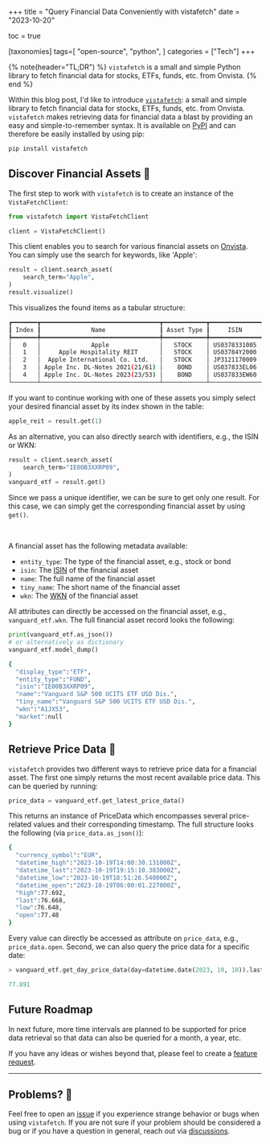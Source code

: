 +++
title = "Query Financial Data Conveniently with vistafetch"
date = "2023-10-20"

toc = true

[taxonomies]
tags=[
    "open-source",
    "python",
]
categories = ["Tech"]
+++

{% note(header="TL;DR") %}
`vistafetch` is a small and simple Python library to fetch financial data for stocks, ETFs, funds, etc. from Onvista.
{% end %}

Within this blog post, I'd like to introduce [`vistafetch`](https://github.com/bossenti/vistafetch): a small and simple
library to fetch financial data for stocks,
ETFs, funds, etc. from Onvista. `vistafetch` makes retrieving data for financial data a blast by providing an easy and
simple-to-remember syntax. It is available on [PyPI](https://pypi.org/project/vistafetch/) and can therefore be easily
installed by using pip:

```bash
pip install vistafetch
```

## Discover Financial Assets 🔎

The first step to work with `vistafetch` is to create an instance of the `VistaFetchClient`:

```python
from vistafetch import VistaFetchClient

client = VistaFetchClient()
```

This client enables you to search for various financial assets on [Onvista](https://www.onvista.de/). You can simply use
the search for keywords,
like 'Apple':

```python
result = client.search_asset(
    search_term="Apple",
)
result.visualize()
```

This visualizes the found items as a tabular structure:

```bash
┏━━━━━━━┳━━━━━━━━━━━━━━━━━━━━━━━━━━━━━━━━━┳━━━━━━━━━━━━┳━━━━━━━━━━━━━━┓
┃ Index ┃              Name               ┃ Asset Type ┃     ISIN     ┃
┡━━━━━━━╇━━━━━━━━━━━━━━━━━━━━━━━━━━━━━━━━━╇━━━━━━━━━━━━╇━━━━━━━━━━━━━━┩
│   0   │              Apple              │   STOCK    │ US0378331005 │
│   1   │     Apple Hospitality REIT      │   STOCK    │ US03784Y2000 │
│   2   │  Apple International Co. Ltd.   │   STOCK    │ JP3121170009 │
│   3   │ Apple Inc. DL-Notes 2021(21/61) │    BOND    │ US037833EL06 │
│   4   │ Apple Inc. DL-Notes 2023(23/53) │    BOND    │ US037833EW60 │
└───────┴─────────────────────────────────┴────────────┴──────────────┘
```

If you want to continue working with one of these assets you simply select your desired financial asset by its index
shown in the table:

```python
apple_reit = result.get(1)
```

As an alternative, you can also directly search with identifiers, e.g., the ISIN or WKN:

```python
result = client.search_asset(
    search_term="IE00B3XXRP09",
)
vanguard_etf = result.get()
```

Since we pass a unique identifier, we can be sure to get only one result. For this case, we can simply get the
corresponding financial asset by using `get()`.

<br>

A financial asset has the following metadata available:

* `entity_type`: The type of the financial asset, e.g., stock or bond
* `isin`: The [ISIN](https://en.wikipedia.org/wiki/International_Securities_Identification_Number) of the financial
  asset
* `name`: The full name of the financial asset
* `tiny_name`: The short name of the financial asset
* `wkn`: The [WKN](https://en.wikipedia.org/wiki/Wertpapierkennnummer) of the financial asset

All attributes can directly be accessed on the financial asset, e.g., `vanguard_etf.wkn`.
The full financial asset record looks the following:

```python
print(vanguard_etf.as_json())
# or alternatively as dictionary
vanguard_etf.model_dump()
```

```bash
{
  "display_type":"ETF",
  "entity_type":"FUND",
  "isin":"IE00B3XXRP09",
  "name":"Vanguard S&P 500 UCITS ETF USD Dis.",
  "tiny_name":"Vanguard S&P 500 UCITS ETF USD Dis.",
  "wkn":"A1JX53",
  "market":null
}
```

## Retrieve Price Data 🤑

`vistafetch` provides two different ways to retrieve price data for a financial asset.
The first one simply returns the most recent available price data. This can be queried by running:

```python
price_data = vanguard_etf.get_latest_price_data()
```

This returns an instance of PriceData which encompasses several price-related values and their corresponding timestamp.
The full structure looks the following (via `price_data.as_json()`):

```bash
{
  "currency_symbol":"EUR",
  "datetime_high":"2023-10-19T14:00:30.131000Z",
  "datetime_last":"2023-10-19T19:15:10.383000Z",
  "datetime_low":"2023-10-19T18:51:26.540000Z",
  "datetime_open":"2023-10-19T06:00:01.227000Z",
  "high":77.692,
  "last":76.668,
  "low":76.648,
  "open":77.48
}
```

Every value can directly be accessed as attribute on `price_data`, e.g., `price_data.open`.
Second, we can also query the price data for a specific date:

```python
> vanguard_etf.get_day_price_data(day=datetime.date(2023, 10, 10)).last

77.891
```

## Future Roadmap

In next future, more time intervals are planned to be supported for price data retrieval so that data can also be
queried for a month, a year, etc.

If you have any ideas or wishes beyond that, please feel to create
a [feature request](https://github.com/bossenti/vistafetch/issues/new).

---

## Problems? 🐛

Feel free to open an [issue](https://github.com/bossenti/vistafetch/issues/new) if you experience strange behavior or bugs when using `vistafetch`. If you are not sure if your
problem should be considered a bug or if you have a question in general, reach out via [discussions](https://github.com/bossenti/vistafetch/discussions).